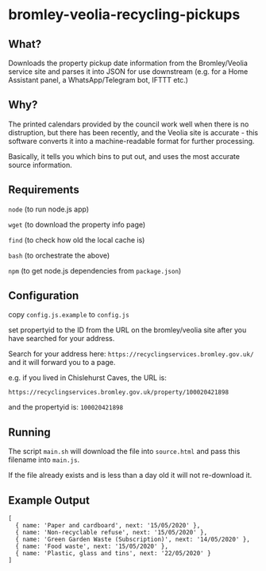 # bromley-veolia-recycling-pickups 

## What?

Downloads the property pickup date information from the Bromley/Veolia service site and parses it into JSON for use downstream (e.g. for a Home Assistant panel, a WhatsApp/Telegram bot, IFTTT etc.)


## Why?

The printed calendars provided by the council work well when there is no distruption, but there has been recently, and the Veolia site is accurate - this software converts it into a machine-readable format for further processing.

Basically, it tells you which bins to put out, and uses the most accurate source information.


## Requirements

`node` (to run node.js app)

`wget` (to download the property info page)

`find` (to check how old the local cache is)

`bash` (to orchestrate the above)

`npm` (to get node.js dependencies from `package.json`)


## Configuration

copy `config.js.example` to `config.js`

set propertyid to the ID from the URL on the bromley/veolia site after you have searched for your address.

Search for your address here: `https://recyclingservices.bromley.gov.uk/` and it will forward you to a page.

e.g. if you lived in Chislehurst Caves, the URL is:

`https://recyclingservices.bromley.gov.uk/property/100020421898`

and the propertyid is: `100020421898`


## Running

The script `main.sh` will download the file into `source.html` and pass this filename into `main.js`.

If the file already exists and is less than a day old it will not re-download it.


## Example Output

```
[
  { name: 'Paper and cardboard', next: '15/05/2020' },
  { name: 'Non-recyclable refuse', next: '15/05/2020' },
  { name: 'Green Garden Waste (Subscription)', next: '14/05/2020' },
  { name: 'Food waste', next: '15/05/2020' },
  { name: 'Plastic, glass and tins', next: '22/05/2020' }
]
```

